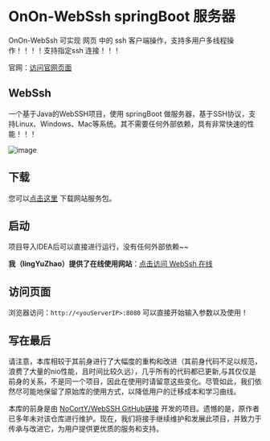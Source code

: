 # OnOn-WebSsh springBoot 服务器

OnOn-WebSsh 可实现 网页 中的 ssh 客户端操作，支持多用户多线程操作！！！！支持指定ssh 连接！！！

官网：[访问官网页面](http://webssh.lingyuzhao.top:8080/about.html)

## WebSsh

一个基于Java的WebSSH项目，使用 springBoot 做服务器，基于SSH协议，支持Linux、Windows、Mac等系统。其不需要任何外部依赖，具有非常快速的性能！！！

![image](https://github.com/user-attachments/assets/f4f75238-ddc8-4117-9400-70d09b422ecd)

## 下载

您可以[点击这里](https://github.com/BeardedManZhao/CodeBookWebSsh/releases/download/2024.12.14/WebSSH.jar) 下载网站服务包。

## 启动

项目导入IDEA后可以直接进行运行，没有任何外部依赖~~

**我（lingYuZhao）提供了在线使用网站**：[点击访问 WebSsh 在线](http://webssh.lingyuzhao.top:8080)

## 访问页面

浏览器访问：`http://<youServerIP>:8080` 可以直接开始输入参数以及使用！

## 写在最后

请注意，本库相较于其前身进行了大幅度的重构和改进（其前身代码不足以规范，浪费了大量的nio性能，且时间比较久远），几乎所有的代码都已更新,与其仅仅是前身的关系，不是同一个项目，因此在使用时请留意这些变化。尽管如此，我们依然尽可能地保留了原始库的使用方式，以降低用户的迁移成本和学习曲线。

本库的前身是由 [NoCortY/WebSSH GitHub链接](https://github.com/NoCortY/WebSSH)
开发的项目。遗憾的是，原作者已多年未对该仓库进行维护。现在，我们将接手继续维护和发展此项目，并致力于传承与改进它，为用户提供更优质的服务和支持。
